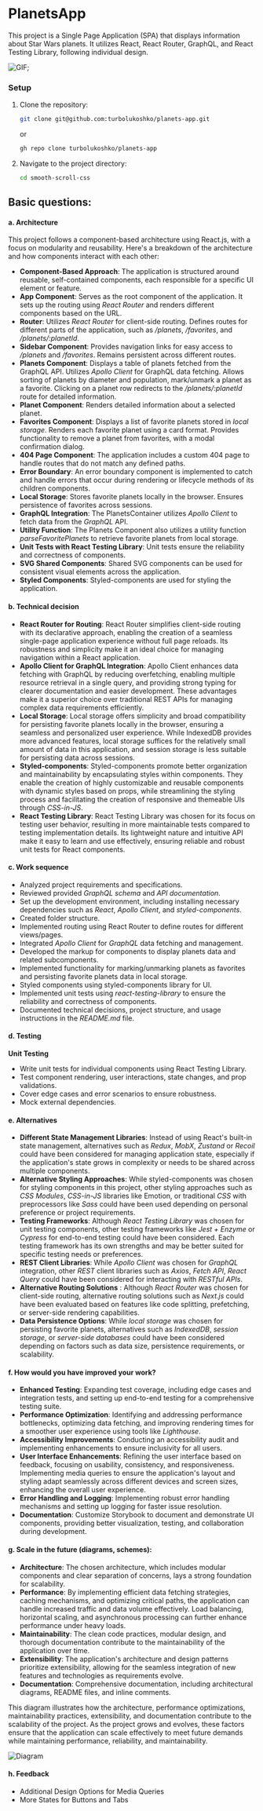 # PlanetsApp

This project is a Single Page Application (SPA) that displays information about Star Wars planets. It utilizes React, React Router, GraphQL, and React Testing Library, following individual design.

![GIF](https://media.giphy.com/media/v1.Y2lkPTc5MGI3NjExdGxxbDR3OWltczRzbnEwa2JkMmdyMmhoMHppODQ4Nm9uMW93b25maCZlcD12MV9pbnRlcm5hbF9naWZfYnlfaWQmY3Q9Zw/TjyiZJjBvjVjXl9iwD/source.gif);

### Setup

1. Clone the repository:

   ```bash
   git clone git@github.com:turbolukoshko/planets-app.git
   ```

   or

   ```bash
   gh repo clone turbolukoshko/planets-app
   ```

   

2. Navigate to the project directory:

   ```bash
   cd smooth-scroll-css
   ```

## Basic questions:

#### a. Architecture ####

This project follows a component-based architecture using React.js, with a focus on modularity and reusability. Here's a breakdown of the architecture and how components interact with each other:

- **Component-Based Approach**: The application is structured around reusable, self-contained components, each responsible for a specific UI element or feature.
- **App Component**: Serves as the root component of the application. It sets up the routing using _React Router_ and renders different components based on the URL.
- **Router**: Utilizes _React Router_ for client-side routing. Defines routes for different parts of the application, such as _/planets_, _/favorites_, and _/planets/:planetId_.
- **Sidebar Component**: Provides navigation links for easy access to _/planets_ and _/favorites_. Remains persistent across different routes.
- **Planets Component**: Displays a table of planets fetched from the GraphQL API. Utilizes _Apollo Client_ for GraphQL data fetching. Allows sorting of planets by diameter and population, mark/unmark a planet as a favorite. Clicking on a planet row redirects to the _/planets/:planetId_ route for detailed information.
- **Planet Component**: Renders detailed information about a selected planet.
- **Favorites Component**: Displays a list of favorite planets stored in _local storage_. Renders each favorite planet using a card format. Provides functionality to remove a planet from favorites, with a modal confirmation dialog.
- **404 Page Component**: The application includes a custom 404 page to handle routes that do not match any defined paths.
- **Error Boundary**: An error boundary component is implemented to catch and handle errors that occur during rendering or lifecycle methods of its children components.
- **Local Storage**: Stores favorite planets locally in the browser. Ensures persistence of favorites across sessions.
- **GraphQL Integration**: The PlanetsContainer utilizes _Apollo Client_ to fetch data from the _GraphQL_ API.
- **Utility Function**: The Planets Component also utilizes a utility function _parseFavoritePlanets_ to retrieve favorite planets from local storage.
- **Unit Tests with React Testing Library**: Unit tests ensure the reliability and correctness of components.
- **SVG Shared Components**: Shared SVG components can be used for consistent visual elements across the application.
- **Styled Components**: Styled-components are used for styling the application.

#### b. Technical decision ####

- **React Router for Routing**: React Router simplifies client-side routing with its declarative approach, enabling the creation of a seamless single-page application experience without full page reloads. Its robustness and simplicity make it an ideal choice for managing navigation within a React application.
- **Apollo Client for GraphQL Integration**: Apollo Client enhances data fetching with GraphQL by reducing overfetching, enabling multiple resource retrieval in a single query, and providing strong typing for clearer documentation and easier development. These advantages make it a superior choice over traditional REST APIs for managing complex data requirements efficiently.
- **Local Storage**: Local storage offers simplicity and broad compatibility for persisting favorite planets locally in the browser, ensuring a seamless and personalized user experience. While IndexedDB provides more advanced features, local storage suffices for the relatively small amount of data in this application, and session storage is less suitable for persisting data across sessions.
- **Styled-components**: Styled-components promote better organization and maintainability by encapsulating styles within components. They enable the creation of highly customizable and reusable components with dynamic styles based on props, while streamlining the styling process and facilitating the creation of responsive and themeable UIs through _CSS-in-JS_.
- **React Testing Library**: React Testing Library was chosen for its focus on testing user behavior, resulting in more maintainable tests compared to testing implementation details. Its lightweight nature and intuitive API make it easy to learn and use effectively, ensuring reliable and robust unit tests for React components.

#### c. Work sequence ####

- Analyzed project requirements and specifications.
- Reviewed provided _GraphQL schema_ and _API documentation_.
- Set up the development environment, including installing necessary dependencies such as _React_, _Apollo Client_, and _styled-components_.
- Created folder structure.
- Implemented routing using React Router to define routes for different views/pages.
- Integrated _Apollo Client_ for _GraphQL_ data fetching and management.
- Developed the markup for components to display planets data and related subcomponents.
- Implemented functionality for marking/unmarking planets as favorites and persisting favorite planets data in local storage.
- Styled components using styled-components library for UI.
- Implemented unit tests using _react-testing-library_ to ensure the reliability and correctness of components.
- Documented technical decisions, project structure, and usage instructions in the _README.md_ file.

#### d. Testing ####

**Unit Testing**

- Write unit tests for individual components using React Testing Library.
- Test component rendering, user interactions, state changes, and prop validations.
- Cover edge cases and error scenarios to ensure robustness.
- Mock external dependencies.

#### e. Alternatives ####

- **Different State Management Libraries**: Instead of using React's built-in state management, alternatives such as _Redux_, _MobX_, _Zustand_ or _Recoil_ could have been considered for managing application state, especially if the application's state grows in complexity or needs to be shared across multiple components.
- **Alternative Styling Approaches**: While styled-components was chosen for styling components in this project, other styling approaches such as _CSS Modules_, _CSS-in-JS_ libraries like Emotion, or traditional _CSS_ with preprocessors like _Sass_ could have been used depending on personal preference or project requirements.
- **Testing Frameworks**: Although _React Testing Library_ was chosen for unit testing components, other testing frameworks like _Jest + Enzyme_ or _Cypress_ for end-to-end testing could have been considered. Each testing framework has its own strengths and may be better suited for specific testing needs or preferences.
- **REST Client Libraries**: While _Apollo Client_ was chosen for _GraphQL_ integration, other _REST_ client libraries such as _Axios_, _Fetch API_, _React Query_ could have been considered for interacting with _RESTful APIs_.
- **Alternative Routing Solutions** : Although _React Router_ was chosen for client-side routing, alternative routing solutions such as _Next.js_ could have been evaluated based on features like code splitting, prefetching, or server-side rendering capabilities.
- **Data Persistence Options**: While _local storage_ was chosen for persisting favorite planets, alternatives such as _IndexedDB_, _session storage_, or _server-side databases_ could have been considered depending on factors such as data size, persistence requirements, or scalability.

#### f. How would you have improved your work? ####

- **Enhanced Testing**: Expanding test coverage, including edge cases and integration tests, and setting up end-to-end testing for a comprehensive testing suite.
- **Performance Optimization**: Identifying and addressing performance bottlenecks, optimizing data fetching, and improving rendering times for a smoother user experience using tools like _Lighthouse_.
- **Accessibility Improvements**: Conducting an accessibility audit and implementing enhancements to ensure inclusivity for all users.
- **User Interface Enhancements**: Refining the user interface based on feedback, focusing on usability, consistency, and responsiveness. Implementing media queries to ensure the application's layout and styling adapt seamlessly across different devices and screen sizes, enhancing the overall user experience.
- **Error Handling and Logging**: Implementing robust error handling mechanisms and setting up logging for faster issue resolution.
- **Documentation**: Customize Storybook to document and demonstrate UI components, providing better visualization, testing, and collaboration during development.

#### g. Scale in the future (diagrams, schemes): ####

- **Architecture**: The chosen architecture, which includes modular components and clear separation of concerns, lays a strong foundation for scalability.
- **Performance**: By implementing efficient data fetching strategies, caching mechanisms, and optimizing critical paths, the application can handle increased traffic and data volume effectively. Load balancing, horizontal scaling, and asynchronous processing can further enhance performance under heavy loads.
- **Maintainability**: The clean code practices, modular design, and thorough documentation contribute to the maintainability of the application over time.
- **Extensibility**: The application's architecture and design patterns prioritize extensibility, allowing for the seamless integration of new features and technologies as requirements evolve.
- **Documentation**: Comprehensive documentation, including architectural diagrams, README files, and inline comments.

This diagram illustrates how the architecture, performance optimizations, maintainability practices, extensibility, and documentation contribute to the scalability of the project. As the project grows and evolves, these factors ensure that the application can scale effectively to meet future demands while maintaining performance, reliability, and maintainability.

![Diagram](src/assets/diagram.png)

#### h. Feedback ####

- Additional Design Options for Media Queries
- More States for Buttons and Tabs
